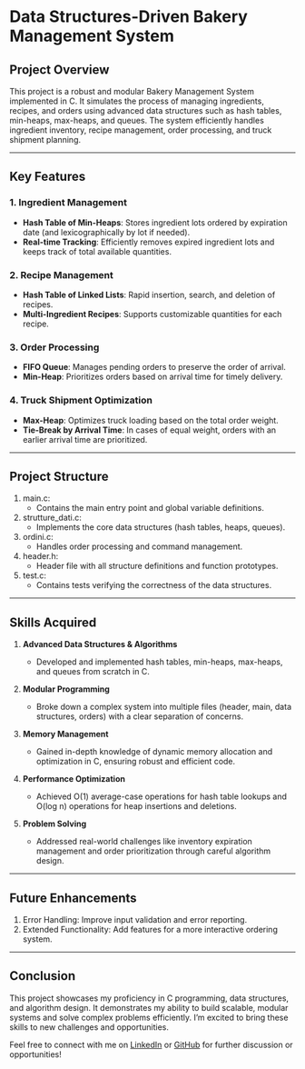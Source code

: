 # Data Structures-Driven Bakery Management System

## Project Overview
This project is a robust and modular Bakery Management System implemented in C. It simulates the process of managing ingredients, recipes, and orders using advanced data structures such as hash tables, min-heaps, max-heaps, and queues. The system efficiently handles ingredient inventory, recipe management, order processing, and truck shipment planning.

---

## Key Features

### 1. Ingredient Management
- **Hash Table of Min-Heaps**: Stores ingredient lots ordered by expiration date (and lexicographically by lot if needed).  
- **Real-time Tracking**: Efficiently removes expired ingredient lots and keeps track of total available quantities.

### 2. Recipe Management
- **Hash Table of Linked Lists**: Rapid insertion, search, and deletion of recipes.
- **Multi-Ingredient Recipes**: Supports customizable quantities for each recipe.

### 3. Order Processing
- **FIFO Queue**: Manages pending orders to preserve the order of arrival.
- **Min-Heap**: Prioritizes orders based on arrival time for timely delivery.

### 4. Truck Shipment Optimization
- **Max-Heap**: Optimizes truck loading based on the total order weight.
- **Tie-Break by Arrival Time**: In cases of equal weight, orders with an earlier arrival time are prioritized.

---

## Project Structure

1. main.c:
     - Contains the main entry point and global variable definitions.
2. strutture_dati.c:
     - Implements the core data structures (hash tables, heaps, queues).
3. ordini.c:
     - Handles order processing and command management.
4. header.h:
     - Header file with all structure definitions and function prototypes.
5. test.c:
     - Contains tests verifying the correctness of the data structures.

---

## Skills Acquired

1. **Advanced Data Structures & Algorithms**  
   - Developed and implemented hash tables, min-heaps, max-heaps, and queues from scratch in C.

2. **Modular Programming**  
   - Broke down a complex system into multiple files (header, main, data structures, orders) with a clear separation of concerns.

3. **Memory Management**  
   - Gained in-depth knowledge of dynamic memory allocation and optimization in C, ensuring robust and efficient code.

4. **Performance Optimization**  
   - Achieved O(1) average-case operations for hash table lookups and O(log n) operations for heap insertions and deletions.

5. **Problem Solving**  
   - Addressed real-world challenges like inventory expiration management and order prioritization through careful algorithm design.

---

## Future Enhancements

1. Error Handling: Improve input validation and error reporting.
2. Extended Functionality: Add features for a more interactive ordering system.

---

## Conclusion
This project showcases my proficiency in C programming, data structures, and algorithm design. It demonstrates my ability to build scalable, modular systems and solve complex problems efficiently. I’m excited to bring these skills to new challenges and opportunities.

Feel free to connect with me on [LinkedIn](www.linkedin.com/in/leonardochiaretti) or [GitHub](https://github.com/cicixgliamici) for further discussion or opportunities!
